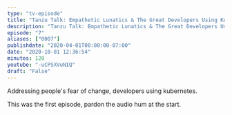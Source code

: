 ```yaml
---
type: "tv-episode"
title: "Tanzu Talk: Empathetic Lunatics & The Great Developers Using Kubernetes Scare"
description: "Tanzu Talk: Empathetic Lunatics & The Great Developers Using Kubernetes Scare"
episode: "7"
aliases: ["0007"]
publishdate: "2020-04-01T00:00:00-07:00"
date: "2020-10-01 12:36:54"
minutes: 120
youtube: "-uCPSXVuNIQ"
draft: "False"
---
```


Addressing people's fear of change, developers using kubernetes.

This was the first episode, pardon the audio hum at the start.